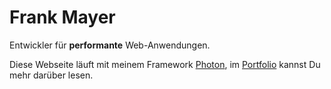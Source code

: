 # Frank Mayer

Entwickler für **performante** Web-Anwendungen.

Diese Webseite läuft mit meinem Framework [Photon](https://photon-framework.github.io), im [Portfolio](../portfolio) kannst Du mehr darüber lesen.
